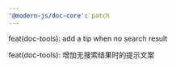 ```yaml
---
'@modern-js/doc-core': patch
---
```


feat(doc-tools): add a tip when no search result

feat(doc-tools): 增加无搜索结果时的提示文案

